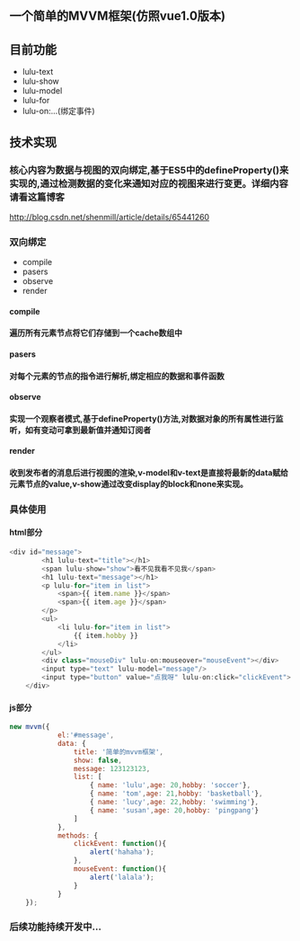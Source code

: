 ## 一个简单的MVVM框架(仿照vue1.0版本)
## 目前功能
* lulu-text
* lulu-show
* lulu-model
* lulu-for
* lulu-on:...(绑定事件)

## 技术实现
### 核心内容为数据与视图的双向绑定,基于ES5中的defineProperty()来实现的,通过检测数据的变化来通知对应的视图来进行变更。详细内容请看这篇博客
http://blog.csdn.net/shenmill/article/details/65441260

### 双向绑定

* compile 
* pasers
* observe
* render

#### compile
#### 遍历所有元素节点将它们存储到一个cache数组中

#### pasers
#### 对每个元素的节点的指令进行解析,绑定相应的数据和事件函数

#### observe
#### 实现一个观察者模式,基于defineProperty()方法,对数据对象的所有属性进行监听，如有变动可拿到最新值并通知订阅者

#### render
#### 收到发布者的消息后进行视图的渲染,v-model和v-text是直接将最新的data赋给元素节点的value,v-show通过改变display的block和none来实现。

### 具体使用
#### html部分

```javascript
<div id="message">
        <h1 lulu-text="title"></h1>
        <span lulu-show="show">看不见我看不见我</span>
        <h1 lulu-text="message"></h1>
        <p lulu-for="item in list">
            <span>{{ item.name }}</span>
            <span>{{ item.age }}</span>
        </p>    
        <ul>
            <li lulu-for="item in list">
                {{ item.hobby }}
            </li>
        </ul>
        <div class="mouseDiv" lulu-on:mouseover="mouseEvent"></div>
        <input type="text" lulu-model="message"/>
        <input type="button" value="点我呀" lulu-on:click="clickEvent">
    </div>
```

#### js部分

```javascript
new mvvm({
            el:'#message',
            data: {
                title: '简单的mvvm框架',
                show: false,
                message: 123123123,
                list: [
                    { name: 'lulu',age: 20,hobby: 'soccer'},
                    { name: 'tom',age: 21,hobby: 'basketball'},
                    { name: 'lucy',age: 22,hobby: 'swimming'},
                    { name: 'susan',age: 20,hobby: 'pingpang'}
                ]
            },
            methods: {
                clickEvent: function(){
                    alert('hahaha');
                },
                mouseEvent: function(){
                    alert('lalala');
                }
            }
    });
```

### 后续功能持续开发中...

